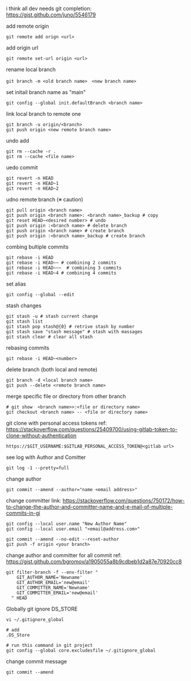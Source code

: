 i think all dev needs git completion:</br>
https://gist.github.com/juno/5546179

add remote origin
```shell
git remote add orign <url>
```
add origin url
```shell
git remote set-url origin <url>
```
rename local branch
```shell
git branch -m <old branch name>　<new branch name>
```
set initail branch name as "main"
```shell
git config --global init.defaultBranch <branch name>
```
link local branch to remote one
```shell
git branch -u origin/<branch>
git push origin <new remote branch name>
```
undo add
```shell
git rm --cache -r .
git rm --cache <file name>
```
uedo commit
```shell
git revert -n HEAD
git revert -n HEAD~1
git revert -n HEAD~2
```
udno remote branch (※ caution)
```shell
git pull origin <branch name>
git push origin <branch name>: <branch name>_backup # copy
git reset HEAD~<desired number> # undo
git push origin :<branch name> # delete branch
git push origin <branch name> # create branch
git push origin :<branch name>_backup # create branch
```
combing bultiple commits</br>
```shell
git rebase -i HEAD
git rebase -i HEAD~~ # combining 2 commits
git rebase -i HEAD~~~  # combining 3 commits
git rebase -i HEAD~4 # combining 4 commits
```
set alias
```shell
git config --global --edit
```
stash changes
```shell
git stash -u # stash current change
git stash list
git stash pop stash@{0} # retrive stash by number
git stash save "stash message" # stash with massages
git stash clear # clear all stash
```
rebasing commits
```shell
git rebase -i HEAD~<number>
```
delete branch (both local and remote)
```shell
git branch -d <local branch name>
git push --delete <remote branch name>
```
merge specific file or directory from other branch
```shell
# git show  <branch name>>:<file or directory name>
git checkout <branch name> -- <file or directory name>
```
git clone with personal access tokens
ref: https://stackoverflow.com/questions/25409700/using-gitlab-token-to-clone-without-authentication
```shell
https://$GIT_USERNAME:$GITLAB_PERSONAL_ACCESS_TOKEN@<gitlab url>
```
see log with Author and Comitter
```shell
git log -1 --pretty=full
```
change author
```shell
git commit --amend --author="name <email address>"
```
change committer
link: https://stackoverflow.com/questions/750172/how-to-change-the-author-and-committer-name-and-e-mail-of-multiple-commits-in-gi
```shell
git config --local user.name "New Author Name"
git config --local user.email "<email@address.com>"

git commit --amend --no-edit --reset-author
git push -f origin <your branch>
```
change author and committer for all commit
ref: https://gist.github.com/bgromov/a1905055a8b9cdbeb1d2a87e70920cc8
```shell
git filter-branch -f --env-filter "
    GIT_AUTHOR_NAME='Newname'
    GIT_AUTHOR_EMAIL='new@email'
    GIT_COMMITTER_NAME='Newname'
    GIT_COMMITTER_EMAIL='new@email'
  " HEAD
```
Globally git ignore DS_STORE
```shell
vi ~/.gitignore_global

# add
.DS_Store

# run this command in git project
git config --global core.excludesfile ~/.gitignore_global
```
change commit message
```shell
git commit --amend
```
